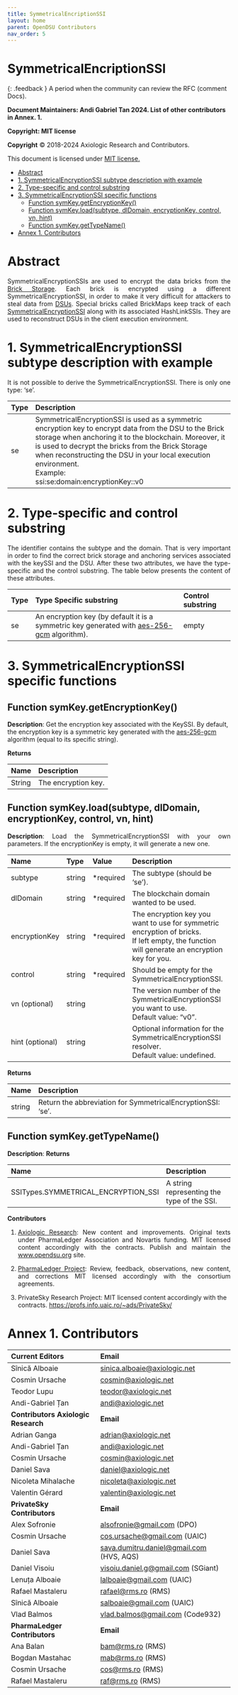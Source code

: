 ```yaml
---
title: SymmetricalEncriptionSSI 
layout: home
parent: OpenDSU Contributors
nav_order: 5
---
```



# **SymmetricalEncriptionSSI**

{: .feedback }
A period when the community can review the RFC (comment Docs).


**Document Maintainers: Andi Gabriel Tan 2024. List of other contributors in Annex. 1.**

**Copyright: MIT license**

 **Copyright** © 2018-2024 Axiologic Research and Contributors.

This document is licensed under [MIT license.](https://en.wikipedia.org/wiki/MIT_License)

<!-- TOC -->
* [Abstract](#abstract)
* [1. SymmetricalEncryptionSSI subtype description with example](#1-symmetricalencryptionssi-subtype-description-with-example)
* [2. Type-specific and control substring](#2-type-specific-and-control-substring)
* [3. SymmetricalEncryptionSSI specific functions](#3-symmetricalencryptionssi-specific-functions)
  * [Function symKey.getEncryptionKey()](#function-symkeygetencryptionkey)
  * [Function symKey.load(subtype, dlDomain, encryptionKey, control, vn, hint)](#function-symkeyloadsubtype-dldomain-encryptionkey-control-vn-hint)
  * [Function symKey.getTypeName()](#function-symkeygettypename)
* [Annex 1. Contributors](#annex-1-contributors)
<!-- TOC -->




# **Abstract**

<p style='text-align: justify;'>SymmetricalEncryptionSSIs are used to encrypt the data bricks from the <a href="https://www.opendsu.org/pages/concepts/Brick%20Storages%20(RFC-003).html">Brick Storage</a>. Each brick is encrypted using a different SymmetricalEncryptionSSI, in order to make it very difficult for attackers to steal data from <a href="https://www.opendsu.org/pages/concepts/DSU%20Introduction%20(RFC-001).html">DSUs</a>. Special bricks called BrickMaps keep track of each <a href="https://www.opendsu.org/pages/contributors/HashLinkSSI,%20SignedHashLinkSSI%20(RFC-015).html">SymmetricalEncryptionSSI</a> along with its associated HashLinkSSIs. They are used to reconstruct DSUs in the client execution environment.
</p>

# **1. SymmetricalEncryptionSSI subtype description with example**

<p style='text-align: justify;'>It is not possible to derive the SymmetricalEncryptionSSI. There is only one type: ‘se’.</p>

| **Type**  | **Description**                                                                                                                                                                                                                                                                                                                                |
|:----------|:-----------------------------------------------------------------------------------------------------------------------------------------------------------------------------------------------------------------------------------------------------------------------------------------------------------------------------------------------|
| se        | SymmetricalEncryptionSSI is used as a symmetric encryption key to encrypt data from the DSU to the Brick storage when anchoring it to the blockchain. Moreover, it is used to decrypt the bricks from the Brick Storage when reconstructing the DSU in your local execution environment. <br/> Example:  <br/> ssi:se:domain:encryptionKey::v0 |


# **2. Type-specific and control substring**

<p style='text-align: justify;'>The identifier contains the subtype and the domain. That is very important in order to find the correct brick storage and anchoring services associated with the keySSI and the DSU. After these two attributes, we have the type-specific and the control substring. The table below presents the content of these attributes.
</p>

| **Type**  | **Type Specific substring**                                                                                                                                    | **Control substring**  |
|:----------|:---------------------------------------------------------------------------------------------------------------------------------------------------------------|:-----------------------|
| se        | An encryption key (by default it is a symmetric key generated with  <a href="https://en.wikipedia.org/wiki/Galois/Counter_Mode">aes-256-gcm</a>  algorithm).   | empty                  |


# **3. SymmetricalEncryptionSSI specific functions**

## **Function symKey.getEncryptionKey()**

<p style='text-align: justify;'>

<b>Description</b>: Get the encryption key associated with the KeySSI. By default, the encryption key is a symmetric key generated with the <a href="https://en.wikipedia.org/wiki/Galois/Counter_Mode">aes-256-gcm</a> algorithm (equal to its specific string).
</p>

**Returns** 

| **Name** | **Description**     |
|:---------|:--------------------|
| String   | The encryption key. |


## **Function symKey.load(subtype, dlDomain, encryptionKey, control, vn, hint)**

<p style='text-align: justify;'><b>Description</b>: Load the SymmetricalEncryptionSSI with your own parameters. If the encryptionKey is empty, it will generate a new one.
</p>


| **Name**         | **Type**     | **Value**    | **Description**                                                                                                                                    |
|:-----------------|:-------------|:-------------|:---------------------------------------------------------------------------------------------------------------------------------------------------|
| subtype          | string       | *required    | The subtype (should be ‘se’).                                                                                                                      |
| dlDomain         | string       | *required    | The blockchain domain wanted to be used.                                                                                                           |
| encryptionKey    | string       | *required    | The encryption key you want to use for symmetric encryption of bricks. <br/> If left empty, the function will generate an encryption key for you.  |
| control          | string       | *required    | Should be empty for the SymmetricalEncryptionSSI.                                                                                                  |
| vn (optional)    | string       |              | The version number of the SymmetricalEncryptionSSI you want to use.<br/> Default value: “v0”.                                                      |
| hint (optional)  | string       |              | Optional information for the SymmetricalEncryptionSSI resolver. <br/> Default value: undefined.                                                    |


**Returns** 

| **Name**  | **Description**                                             |
|:----------|:------------------------------------------------------------|
| string    | Return the abbreviation for SymmetricalEncryptionSSI: ‘se’. |




## **Function symKey.getTypeName()**
**Description**:
**Returns** 


| **Name**                            | **Description**                                              |
|:------------------------------------|:-------------------------------------------------------------|
| SSITypes.SYMMETRICAL_ENCRYPTION_SSI | A string representing the type of the SSI.                   |


**Contributors**


1. <p style='text-align: justify;'><a href="https://www.axiologic.net/">Axiologic Research</a>: New content and improvements. Original texts under PharmaLedger Association and Novartis funding. MIT licensed content accordingly with the contracts. Publish and maintain the <a href="https://www.opendsu.org/">www.opendsu.org</a> site.

2. <p style='text-align: justify;'><a href="https://pharmaledger.org/">PharmaLedger Project</a>: Review, feedback, observations, new content, and corrections MIT licensed accordingly with the consortium agreements.

3. PrivateSky Research Project: MIT licensed content accordingly with the contracts. 
<a href="https://profs.info.uaic.ro/~ads/PrivateSky/"> https://profs.info.uaic.ro/~ads/PrivateSky/</a>



# **Annex 1. Contributors**

| **Current Editors**                  | **Email**                                |
|:-------------------------------------|:-----------------------------------------|
| Sînică Alboaie                       | sinica.alboaie@axiologic.net             |
| Cosmin Ursache                       | cosmin@axiologic.net                     |
| Teodor Lupu                          | teodor@axiologic.net                     |
| Andi-Gabriel Țan                     | andi@axiologic.net                       |
| **Contributors Axiologic Research**  | **Email**                                |
| Adrian Ganga                         | adrian@axiologic.net                     |
| Andi-Gabriel Țan                     | andi@axiologic.net                       |
| Cosmin Ursache                       | cosmin@axiologic.net                     |
| Daniel Sava                          | daniel@axiologic.net                     |
| Nicoleta Mihalache                   | nicoleta@axiologic.net                   |
| Valentin Gérard                      | valentin@axiologic.net                   |
| **PrivateSky Contributors**          | **Email**                                |
| Alex Sofronie                        | alsofronie@gmail.com (DPO)               |
| Cosmin Ursache                       | cos.ursache@gmail.com (UAIC)             |
| Daniel Sava                          | sava.dumitru.daniel@gmail.com (HVS, AQS) |
| Daniel Visoiu                        | visoiu.daniel.g@gmail.com (SGiant)       |
| Lenuța Alboaie                       | lalboaie@gmail.com (UAIC)                |
| Rafael Mastaleru                     | rafael@rms.ro (RMS)                      |
| Sînică Alboaie                       | salboaie@gmail.com (UAIC)                |
| Vlad Balmos                          | vlad.balmos@gmail.com (Code932)          |
| **PharmaLedger Contributors**        | **Email**                                |
| Ana Balan                            | bam@rms.ro (RMS)                         |
| Bogdan Mastahac                      | mab@rms.ro (RMS)                         |
| Cosmin Ursache                       | cos@rms.ro (RMS)                         |
| Rafael Mastaleru                     | raf@rms.ro (RMS)                         |



